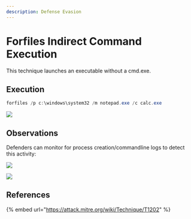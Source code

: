 ```yaml
---
description: Defense Evasion
---
```


# Forfiles Indirect Command Execution

This technique launches an executable without a cmd.exe.

## Execution

```csharp
forfiles /p c:\windows\system32 /m notepad.exe /c calc.exe
```

![](../../.gitbook/assets/forfiles-executed.png)

## Observations

Defenders can monitor for process creation/commandline logs to detect this activity:

![](../../.gitbook/assets/forfiles-ancestry.png)

![](../../.gitbook/assets/forfiles-cmdline.png)

## References

{% embed url="https://attack.mitre.org/wiki/Technique/T1202" %}

